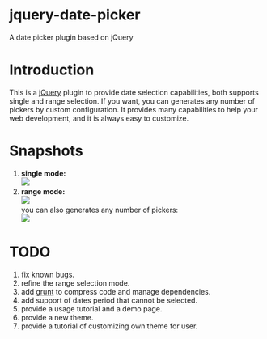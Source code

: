 jquery-date-picker
==================

A date picker plugin based on jQuery

Introduction
============
This is a [jQuery](http://jquery.com/) plugin to provide date selection  capabilities, both supports single and range selection. If you want, you can generates any number of pickers by custom configuration. It provides many capabilities to help your web development, and it is always easy to customize.

Snapshots
===========
1. __single mode:__   
<img src="http://img02.taobaocdn.com/imgextra/i2/855442686/TB2YlUGbpXXXXasXXXXXXXXXXXX_!!855442686.png"></img>   
2. __range mode:__   
<img src="http://img02.taobaocdn.com/imgextra/i2/855442686/TB2PGAGbpXXXXcnXXXXXXXXXXXX_!!855442686.png"></img>   
you can also generates any number of pickers:   
<img src="http://img01.taobaocdn.com/imgextra/i1/855442686/TB2GTcxbpXXXXanXpXXXXXXXXXX_!!855442686.png"></img>

TODO
===========
1. fix known bugs.
2. refine the range selection mode.
3. add [grunt](http://gruntjs.com/) to compress code and manage dependencies.
4. add support of dates period that cannot be selected.
5. provide a usage tutorial and a demo page.
6. provide a new theme.
7. provide a tutorial of customizing own theme for user.
